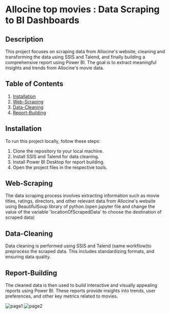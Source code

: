 
# Allocine top movies : Data Scraping to BI Dashboards

## Description
This project focuses on scraping data from Allocine's website, cleaning and transforming the data using SSIS and Talend, and finally building a comprehensive report using Power BI. The goal is to extract meaningful insights and trends from Allocine's movie data.

## Table of Contents
1. [Installation](#installation)
2. [Web-Scraping](#Web-Scraping)
3. [Data-Cleaning](#Data-Cleaning)
4. [Report-Building](#Report-Building)

## Installation
To run this project locally, follow these steps:
1. Clone the repository to your local machine.
2. Install SSIS and Talend for data cleaning.
3. Install Power BI Desktop for report building.
4. Open the project files in the respective tools.

## Web-Scraping
The data scraping process involves extracting information such as movie titles, ratings, directors, and other relevant data from Allocine's website using BeautifulSoup library of python.(open jupyter file and change the value of the variable 'locationOfScrapedData' to choose the destination of scraped data)

## Data-Cleaning
Data cleaning is performed using SSIS and Talend (same workflow)to preprocess the scraped data. This includes standardizing formats, and ensuring data quality.

## Report-Building
The cleaned data is then used to build interactive and visually appealing reports using Power BI. These reports provide insights into trends, user preferences, and other key metrics related to movies.

![page1](https://github.com/OurachSoumiya/Allocine-dashboard/assets/132670569/ef59abe0-2a5a-4c35-868b-7b8509457ee4)
![page2](https://github.com/OurachSoumiya/Allocine-dashboard/assets/132670569/71d8a55d-1604-4a93-8a3a-3a5b405607b4)
